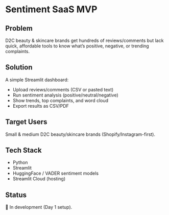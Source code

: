 # Sentiment SaaS MVP

## Problem
D2C beauty & skincare brands get hundreds of reviews/comments but lack quick, affordable tools to know what’s positive, negative, or trending complaints.

## Solution
A simple Streamlit dashboard:
- Upload reviews/comments (CSV or pasted text)
- Run sentiment analysis (positive/neutral/negative)
- Show trends, top complaints, and word cloud
- Export results as CSV/PDF

## Target Users
Small & medium D2C beauty/skincare brands (Shopify/Instagram-first).

## Tech Stack
- Python
- Streamlit
- HuggingFace / VADER sentiment models
- Streamlit Cloud (hosting)

## Status
🚀 In development (Day 1 setup).

